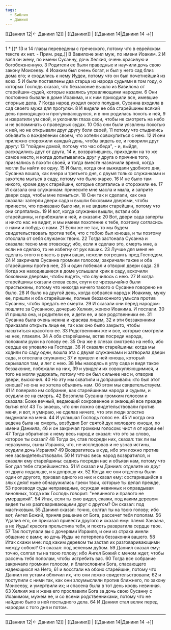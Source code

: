 ```yaml
---
tags:
  - Библия
  - Даниил
---
```

[[Даниил 12|← Даниил 12]] | [[Даниил]] | [[Даниил 14|Даниил 14 →]]

---
1 * [(* 13 и 14 главы переведены с греческого, потому что в еврейском тексте их нет. - Прим. ред.)] В Вавилоне жил муж, по имени Иоаким.
2 И взял он жену, по имени Сусанну, дочь Хелкия, очень красивую и богобоязненную.
3 Родители ее были праведные и научили дочь свою закону Моисееву.
4 Иоаким был очень богат, и был у него сад близ дома его; и сходились к нему Иудеи, потому что он был почетнейший из всех.
5 И были поставлены два старца из народа судьями в том году, о которых Господь сказал, что беззаконие вышло из Вавилона от старейшин-судей, которые казались управляющими народом.
6 Они постоянно бывали в доме Иоакима, и к ним приходили все, имевшие спорные дела.
7 Когда народ уходил около полудня, Сусанна входила в сад своего мужа для прогулки.
8 И видели ее оба старейшины всякий день приходящую и прогуливающуюся, и в них родилась похоть к ней,
9 и извратили ум свой, и уклонили глаза свои, чтобы не смотреть на небо и не вспоминать о праведных судах.
10 Оба они были уязвлены похотью к ней, но не открывали друг другу боли своей,
11 потому что стыдились объявить о вожделении своем, что хотели совокупиться с нею.
12 И они прилежно сторожили каждый день, чтобы видеть ее, и говорили друг другу:
13 "пойдем домой, потому что час обеда", - и, выйдя, расходились друг от друга,
14 и, возвратившись, приходили на то же самое место, и когда допытывались друг у друга о причине того, признались в похоти своей, и тогда вместе назначили время, когда могли бы найти ее одну.
15 И было, когда они выжидали удобного дня, Сусанна вошла, как вчера и третьего дня, с двумя только служанками и захотела мыться в саду, потому что было жарко.
16 И не было там никого, кроме двух старейшин, которые спрятались и сторожили ее.
17 И сказала она служанкам: принесите мне масла и мыла, и заприте двери сада, чтобы мне помыться.
18 Они так и сделали, как она сказала: заперли двери сада и вышли боковыми дверями, чтобы принести, что приказано было им, и не видали старейшин, потому что они спрятались.
19 И вот, когда служанки вышли, встали оба старейшины, и прибежали к ней, и сказали:
20 Вот, двери сада заперты и никто нас не видит, и мы имеем похотение к тебе, поэтому согласись с нами и побудь с нами.
21 Если же не так, то мы будем свидетельствовать против тебя, что с тобою был юноша, и ты поэтому отослала от себя служанок твоих.
22 Тогда застонала Сусанна и сказала: тесно мне отовсюду; ибо, если я сделаю это, смерть мне, а если не сделаю, то не избегну от рук ваших.
23 Лучше для меня не сделать этого и впасть в руки ваши, нежели согрешить пред Господом.
24 И закричала Сусанна громким голосом; закричали также и оба старейшины против нее,
25 и один побежал и отворил двери сада.
26 Когда же находившиеся в доме услышали крик в саду, вскочили боковыми дверями, чтобы видеть, что случилось с нею.
27 И когда старейшины сказали слова свои, слуги ее чрезвычайно были пристыжены, потому что никогда ничего такого о Сусанне говорено не было.
28 И было на другой день, когда собрался народ к Иоакиму, мужу ее, пришли и оба старейшины, полные беззаконного умысла против Сусанны, чтобы предать ее смерти.
29 И сказали они перед народом: пошлите за Сусанною, дочерью Хелкия, женою Иоакима. И послали.
30 И пришла она, и родители ее, и дети ее, и все родственники ее.
31 Сусанна была очень нежна и красива лицем,
32 и эти беззаконники приказали открыть лице ее, так как оно было закрыто, чтобы насытиться красотою ее.
33 Родственники же и все, которые смотрели на нее, плакали.
34 А оба старейшины, встав посреди народа, положили руки на голову ее.
35 Она же в слезах смотрела на небо, ибо сердце ее уповало на Господа.
36 И сказали старейшины: когда мы ходили по саду одни, вошла эта с двумя служанками и затворила двери сада, и отослала служанок;
37 и пришел к ней юноша, который скрывался там, и лег с нею.
38 Мы находясь в углу сада и видя такое беззаконие, побежали на них,
39 и увидели их совокупляющимися, и того не могли удержать, потому что он был сильнее нас и, отворив двери, выскочил.
40 Но эту мы схватили и допрашивали: кто был этот юноша? но она не хотела объявить нам. Об этом мы свидетельствуем.
41 И поверило им собрание, как старейшинам народа и судьям, и осудили ее на смерть.
42 Возопила Сусанна громким голосом и сказала: Боже вечный, ведающий сокровенное и знающий все прежде бытия его!
43 Ты знаешь, что они ложно свидетельствовали против меня, и вот, я умираю, не сделав ничего, что эти люди злостно выдумали на меня.
44 И услышал Господь голос ее.
45 И когда она ведена была на смерть, возбудил Бог святой дух молодого юноши, по имени Даниила,
46 и он закричал громким голосом: чист я от крови ее!
47 Тогда обратился к нему весь народ и сказал: что это за слово, которое ты сказал?
48 Тогда он, став посреди них, сказал: так ли вы неразумны, сыны Израиля, что, не исследовав и не узнав истины, осудили дочь Израиля?
49 Возвратитесь в суд, ибо эти ложно против нее засвидетельствовали.
50 И тотчас весь народ возвратился, и сказали ему старейшины: садись посреди нас и объяви нам, потому что Бог дал тебе старейшинство.
51 И сказал им Даниил: отделите их друг от друга подальше, и я допрошу их.
52 Когда же они отделены были один от другого, призвал одного из них и сказал ему: состарившийся в злых днях! ныне обнаружились грехи твои, которые ты делал прежде,
53 производя суды неправедные, осуждая невинных и оправдывая виновных, тогда как Господь говорит: "невинного и правого не умерщвляй".
54 Итак, если ты сию видел, скажи, под каким деревом видел ты их разговаривающими друг с другом? Он сказал: под мастиковым.
55 Даниил сказал: точно, солгал ты на твою голову; ибо вот, Ангел Божий, приняв решение от Бога, рассечет тебя пополам.
56 Удалив его, он приказал привести другого и сказал ему: племя Ханаана, а не Иуды! красота прельстила тебя, и похоть развратила сердце твое.
57 Так поступали вы с дочерями Израиля, и они из страха имели общение с вами; но дочь Иуды не потерпела беззакония вашего.
58 Итак скажи мне: под каким деревом ты застал их разговаривающими между собою? Он сказал: под зеленым дубом.
59 Даниил сказал ему: точно, солгал ты на твою голову; ибо Ангел Божий с мечом ждет, чтобы рассечь тебя пополам, чтобы истребить вас.
60 Тогда все собрание закричало громким голосом, и благословили Бога, спасающего надеющихся на Него,
61 и восстали на обоих старейшин, потому что Даниил их устами обличил их, что они ложно свидетельствовали;
62 и поступили с ними так, как они злоумыслили против ближнего, по закону Моисееву, и умертвили их; и спасена была в тот день кровь невинная.
63 Хелкия же и жена его прославили Бога за дочь свою Сусанну с Иоакимом, мужем ее, и со всеми родственниками, потому что не найдено было в ней постыдного дела.
64 И Даниил стал велик перед народом с того дня и потом.

---
[[Даниил 12|← Даниил 12]] | [[Даниил]] | [[Даниил 14|Даниил 14 →]]